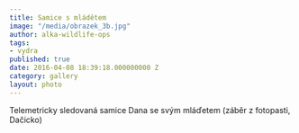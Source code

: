 ```yaml
---
title: Samice s mládětem
image: "/media/obrazek_3b.jpg"
author: alka-wildlife-ops
tags:
- vydra
published: true
date: 2016-04-08 18:39:18.000000000 Z
category: gallery
layout: photo
---
```

Telemetricky sledovaná samice Dana se svým mláďetem (záběr z fotopasti,
Dačicko)
